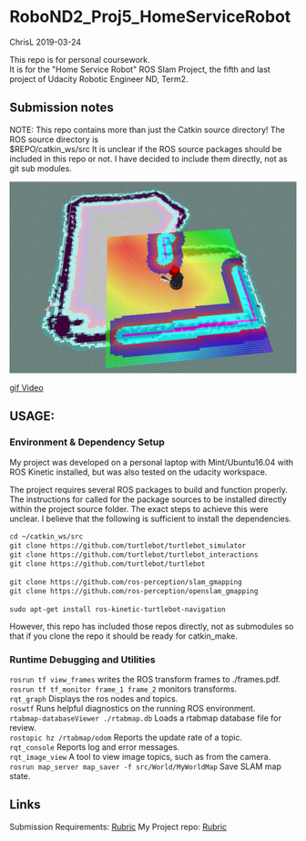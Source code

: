 # RoboND2_Proj5_HomeServiceRobot 
ChrisL 2019-03-24

This repo is for personal coursework.<br/>
It is for the "Home Service Robot" ROS Slam Project, 
the fifth and last project of Udacity Robotic Engineer ND, Term2.

## Submission notes
NOTE: This repo contains more than just the Catkin source directory!
The ROS source directory is <br>
$REPO/catkin_ws/src
It is unclear if the ROS source packages should be included in this repo or not.
I have decided to include them directly, not as git sub modules.

![HomeServiceRobot](./Assets/HomeServiceRobot.png)<br/>


[gif Video](./Assets/HomeServiceRobot.gif)<br/>


## USAGE:

### Environment & Dependency Setup
My project was developed on a personal laptop with Mint/Ubuntu16.04 with ROS Kinetic installed,
but was also tested on the udacity workspace.

The project requires several ROS packages to build and function properly.
The instructions for called for the package sources to be installed directly
within the project source folder. The exact steps to achieve this were
unclear. I believe that the following is sufficient to install the dependencies.

```
cd ~/catkin_ws/src
git clone https://github.com/turtlebot/turtlebot_simulator
git clone https://github.com/turtlebot/turtlebot_interactions
git clone https://github.com/turtlebot/turtlebot

git clone https://github.com/ros-perception/slam_gmapping
git clone https://github.com/ros-perception/openslam_gmapping

sudo apt-get install ros-kinetic-turtlebot-navigation
```

However, this repo has included those repos directly, not as submodules
so that if you clone the repo it should be ready for catkin_make.

### Runtime Debugging and Utilities
``rosrun tf view_frames`` writes the ROS transform frames to ./frames.pdf.<br>
``rosrun tf tf_monitor frame_1 frame_2`` monitors transforms.<br>
``rqt_graph`` Displays the ros nodes and topics.<br>
``roswtf`` Runs helpful diagnostics on the running ROS environment.<br>
``rtabmap-databaseViewer ./rtabmap.db`` Loads a rtabmap database file for review.<br>
``rostopic hz /rtabmap/odom`` Reports the update rate of a topic.<br>
``rqt_console`` Reports log and error messages. <br>
``rqt_image_view`` A tool to view image topics, such as from the camera.<br>
``rosrun map_server map_saver -f src/World/MyWorldMap`` Save SLAM map state.


## Links
Submission Requirements: [Rubric](https://review.udacity.com/#!/rubrics/1442/view)
My Project repo: [Rubric](https://github.com/cielsys/RoboND2_Proj5_HomeServiceRobot)
